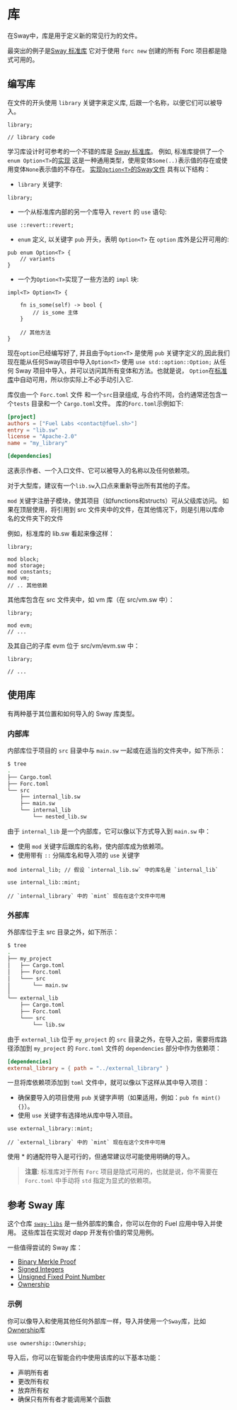# 库

<!-- This section should explain what a library is -->
<!-- library:example:start -->
在Sway中，库是用于定义新的常见行为的文件。
<!-- library:example:end -->

最突出的例子是[Sway 标准库](../introduction/standard_library) 它对于使用 `forc new` 创建的所有 Forc 项目都是隐式可用的。

## 编写库

<!-- This section should explain how libraries are defined -->
<!-- def_lib:example:start -->
在文件的开头使用 `library` 关键字来定义库, 后跟一个名称，以便它们可以被导入。
<!-- def_lib:example:end -->

```sway
library;

// library code
```

学习库设计时可参考的一个不错的库是 [Sway 标准库](../introduction/standard_library)。 例如, 标准库提供了一个`enum Option<T>`的[实现](https://github.com/FuelLabs/sway/blob/master/sway-lib-std/src/option.sw)  这是一种通用类型，使用变体`Some(..)`表示值的存在或使用变体`None`表示值的不存在。 [实现`Option<T>`的Sway文件](https://github.com/FuelLabs/sway/blob/master/sway-lib-std/src/option.sw) 具有以下结构：

- `library` 关键字:

```sway
library;
```

- 一个从标准库内部的另一个库导入 `revert` 的 `use` 语句:

```sway
use ::revert::revert;
```

- `enum` 定义, 以关键字 `pub` 开头，表明 `Option<T>` 在 `option` 库外是公开可用的:

```sway
pub enum Option<T> {
    // variants
}
```

- 一个为`Option<T>`实现了一些方法的 `impl` 块:

```sway
impl<T> Option<T> {

    fn is_some(self) -> bool {
        // is_some 主体
    }

    // 其他方法
}
```

现在`option`已经编写好了, 并且由于`Option<T>` 是使用 `pub` 关键字定义的,因此我们现在能从任何Sway项目中导入`Option<T>` 使用 `use std::option::Option;` 从任何 Sway 项目中导入，并可以访问其所有变体和方法。也就是说， `Option`在[标准库](../introduction/standard_library.md#standard-library-prelude)中自动可用，所以你实际上不必手动引入它.

库仅由一个 `Forc.toml` 文件 和一个`src`目录组成, 与合约不同，合约通常还包含一个`tests` 目录和一个 `Cargo.toml`文件。 库的`Forc.toml`示例如下:

```toml
[project]
authors = ["Fuel Labs <contact@fuel.sh>"]
entry = "lib.sw"
license = "Apache-2.0"
name = "my_library"

[dependencies]
```

这表示作者、一个入口文件、它可以被导入的名称以及任何依赖项。

对于大型库，建议有一个`lib.sw`入口点来重新导出所有其他的子库。

<!-- This section should explain the `mod` keyword -->
<!-- mod:example:start -->
`mod` 关键字注册子模块，使其项目（如functions和structs）可从父级库访问。
如果在顶层使用，将引用到 src 文件夹中的文件，在其他情况下，则是引用以库命名的文件夹下的文件
<!-- mod:example:end -->

例如，标准库的 lib.sw 看起来像这样：

```sway
library;

mod block;
mod storage;
mod constants;
mod vm;
// .. 其他依赖
```

其他库包含在 src 文件夹中，如 vm 库（在 src/vm.sw 中）：

```sway
library;

mod evm;
// ...
```

及其自己的子库 evm 位于 src/vm/evm.sw 中：

```sway
library;

// ...
```

## 使用库

有两种基于其位置和如何导入的 Sway 库类型。

### 内部库

内部库位于项目的 `src` 目录中与 `main.sw` 一起或在适当的文件夹中，如下所示：

```bash
$ tree
.
├── Cargo.toml
├── Forc.toml
└── src
    ├── internal_lib.sw
    ├── main.sw
    └── internal_lib
        └── nested_lib.sw
```

由于 `internal_lib` 是一个内部库，它可以像以下方式导入到 `main.sw` 中：

- 使用 `mod` 关键字后跟库的名称，使内部库成为依赖项。
- 使用带有 `::` 分隔库名和导入项的 `use` 关键字

```sway
mod internal_lib; // 假设 `internal_lib.sw` 中的库名是 `internal_lib`

use internal_lib::mint;

// `internal_library` 中的 `mint` 现在在这个文件中可用

```


### 外部库

外部库位于主 src 目录之外，如下所示：

```bash
$ tree
.
├── my_project
│   ├── Cargo.toml
│   ├── Forc.toml
│   └─── src
│       └── main.sw
│
└── external_lib
    ├── Cargo.toml
    ├── Forc.toml
    └─── src
        └── lib.sw
```

由于 `external_lib` 位于 `my_project` 的 `src` 目录之外，在导入之前，需要将库路径添加到 `my_project` 的 `Forc.toml` 文件的 `dependencies` 部分中作为依赖项：

```toml
[dependencies]
external_library = { path = "../external_library" }
```

一旦将库依赖项添加到 `toml` 文件中，就可以像以下这样从其中导入项目：

- 确保要导入的项目使用 `pub` 关键字声明（如果适用，例如：`pub fn mint() {}`）。
- 使用 `use` 关键字有选择地从库中导入项目。

```sway
use external_library::mint;

// `external_library` 中的 `mint` 现在在这个文件中可用
```

使用 * 的通配符导入是可行的，但通常建议尽可能使用明确的导入。

> **注意**: 标准库对于所有 `Forc` 项目是隐式可用的，也就是说，你不需要在 `Forc.toml` 中手动将 `std` 指定为显式的依赖项。

## 参考 Sway 库

这个仓库 [`sway-libs`](https://github.com/FuelLabs/sway-libs/) 是一些外部库的集合，你可以在你的 Fuel 应用中导入并使用。 这些库旨在实现对 dapp 开发有价值的常见用例。

一些值得尝试的 Sway 库：

- [Binary Merkle Proof](https://github.com/FuelLabs/sway-libs/tree/master/libs/src/merkle)
- [Signed Integers](https://github.com/FuelLabs/sway-libs/tree/master/libs/src/signed_integers)
- [Unsigned Fixed Point Number](https://github.com/FuelLabs/sway-libs/tree/master/libs/src/fixed_point)
- [Ownership](https://github.com/FuelLabs/sway-libs/tree/master/libs/src/ownership)

### 示例

你可以像导入和使用其他任何外部库一样，导入并使用一个`Sway`库，比如[Ownership](https://github.com/FuelLabs/sway-libs/tree/master/libs/src/ownership)库

```sway
use ownership::Ownership;
```

导入后，你可以在智能合约中使用该库的以下基本功能：

- 声明所有者
- 更改所有权
- 放弃所有权
- 确保只有所有者才能调用某个函数